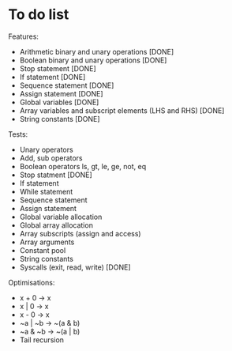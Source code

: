 # To do list

Features:

- Arithmetic binary and unary operations [DONE]
- Boolean binary and unary operations [DONE]
- Stop statement [DONE]
- If statement [DONE]
- Sequence statement [DONE]
- Assign statement [DONE]
- Global variables [DONE]
- Array variables and subscript elements (LHS and RHS) [DONE]
- String constants [DONE]

Tests:

- Unary operators
- Add, sub operators
- Boolean operators ls, gt, le, ge, not, eq
- Stop statment [DONE]
- If statement
- While statement
- Sequence statement
- Assign statement
- Global variable allocation
- Global array allocation
- Array subscripts (assign and access)
- Array arguments
- Constant pool
- String constants
- Syscalls (exit, read, write) [DONE]

Optimisations:

- x + 0 -> x
- x | 0 -> x
- x - 0 -> x
- ~a | ~b -> ~(a & b)
- ~a & ~b -> ~(a | b)
- Tail recursion